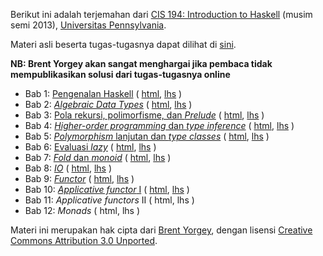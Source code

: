 Berikut ini adalah terjemahan dari [CIS 194: Introduction to Haskell](http://www.seas.upenn.edu/~cis194/spring13) (musim semi 2013), [Universitas Pennsylvania](http://www.upenn.edu).

Materi asli beserta tugas-tugasnya dapat dilihat di [sini](http://www.seas.upenn.edu/~cis194/spring13/lectures.html).

**NB: Brent Yorgey akan sangat menghargai jika pembaca tidak mempublikasikan solusi dari tugas-tugasnya online**

- Bab 1: [Pengenalan Haskell](/lectures/01-intro.html) ( [html](/lectures/01-intro.html), [lhs](/lectures/01-intro.lhs) )
- Bab 2: [*Algebraic Data Types*](/lectures/02-ADTs.html) ( [html](/lectures/02-ADTs.html), [lhs](/lectures/02-ADTs.html) )
- Bab 3: [Pola rekursi, polimorfisme, dan *Prelude*](/lectures/03-rec-poly.html) ( [html](/lectures/03-rec-poly.html), [lhs](/lectures/03-rec-poly.lhs) )
- Bab 4: [*Higher-order programming* dan *type inference*](/lectures/04-higher-order.html) ( [html](/lectures/04-higher-order.html), [lhs](/lectures/04-higher-order.lhs) )
- Bab 5: [*Polymorphism* lanjutan dan *type classes*](/lectures/05-type-classes.html) ( [html](/lectures/05-type-classes.html), [lhs](/lectures/05-type-classes.lhs) )
- Bab 6: [Evaluasi *lazy*](/lectures/06-laziness.html) ( [html](/lectures/06-laziness.html), [lhs](/lectures/06-laziness.lhs) )
- Bab 7: [*Fold* dan *monoid*](/lectures/07-folds-monoids.html) ( [html](/lectures/07-folds-monoids.html), [lhs](/lectures/07-folds-monoids.lhs) )
- Bab 8: [*IO*](/lectures/08-IO.html) ( [html](/lectures/08-IO.html), [lhs](/lectures/08-IO.lhs) )
- Bab 9: [*Functor*](/lectures/09-functors.html) ( [html](/lectures/09-functors.html), [lhs](/lectures/09-functors.lhs) )
- Bab 10: [*Applicative functor* I](/lectures/10-applicative.html) ( [html](/lectures/10-applicative.html), [lhs](/lectures/10-applicative.lhs) )
- Bab 11: *Applicative functors* II ( html, lhs )
- Bab 12: *Monads* ( html, lhs )

Materi ini merupakan hak cipta dari [Brent Yorgey](http://www.cis.upenn.edu/~byorgey/), dengan lisensi [Creative Commons Attribution 3.0 Unported](http://creativecommons.org/licenses/by/3.0/).
